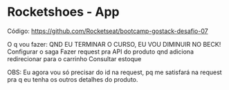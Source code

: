 # Rocketshoes - App

Código: https://github.com/Rocketseat/bootcamp-gostack-desafio-07

O q vou fazer:
QND EU TERMINAR O CURSO, EU VOU DIMINUIR NO BECK!
Configurar o saga
Fazer request pra API do produto qnd adiciona
redirecionar para o carrinho
Consultar estoque

OBS:
Eu agora vou só precisar do id na request, pq me satisfará na request pra q eu
tenha os outros detalhes do produto.
